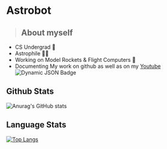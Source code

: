 
# Astrobot 
> ## About myself
- CS Undergrad 👦
- Astrophile 👨‍🚀
- Working on Model Rockets & Flight Computers 🚀
- Documenting My work on github as well as on my [Youtube](https://www.youtube.com/@8bit_chronicles)
![Dynamic JSON Badge](https://img.shields.io/badge/dynamic/json)




## Github Stats

![Anurag's GitHub stats](https://github-readme-stats.vercel.app/api?username=Astrobot-me&show_icons=true&theme=prussian)

## Language Stats

[![Top Langs](https://github-readme-stats.vercel.app/api/top-langs/?username=Astrobot-me&layout=compact&theme=prussian)](https://github.com/anuraghazra/github-readme-stats)



